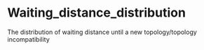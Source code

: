# Waiting_distance_distribution
The distribution of waiting distance until a new topology/topology incompatibility
